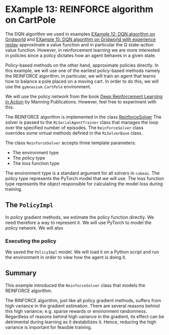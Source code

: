 # EXample 13: REINFORCE algorithm on CartPole

The DQN algorithm we used in examples <a href="../rl_example_12/rl_example_12.md">EXample 12: DQN algorithm on Gridworld</a>
and <a href="../rl_example_15/rl_example_15.md">EXample 15: DQN algorithm on Gridworld with experience replay</a> approximate a value function
and in particular the Q state-action value function. 
However, in reinforcement learning we are more interested in policies since a policy dictates how 
an agent behaves in a given state.


Policy-based methods on the other hand, approximate policies directly. 
In this example, we will use one of the earliest policy-based methods namely the
REINFORCE algorithm. In particular, we will train an agent that learns how to balance
a pole placed on a moving cart. In order to do this, we will use the ```gymnasium.CartPole``` environment.

We will use the policy network from the book <a href="https://www.manning.com/books/deep-reinforcement-learning-in-action">Deep Reinforcement Learning in Action</a>
by Manning Publications. However, feel free to experiment with this. 

The REINFORCE algorithm is implemented in the class <a href="https://github.com/pockerman/cuberl/blob/master/include/cubeai/rl/algorithms/pg/simple_reinforce.h">ReinforceSolver</a>
The solver is passed to the ```RLSerialAgentTrainer``` class that manages the loop over the specified number of episodes.
The ```ReinforceSolver``` class overrides some virtual methods defined in the ```RLSolverBase``` class.

The class ```ReinforceSolver``` accepts three template parameters:

- The environment type 
- The policy type 
- The loss function type 

The environment type is a standard argument for all solvers in ```cubeai```. The policy type represents the 
PyTorch model that we will use. The loss function type  represents the object responsible for calculating the 
model loss during training. 


## The ```PolicyImpl```

In policy gradient methods, we estimate the policy function directly. We need therefore a way to
represent it. We will use PyTorch to model the policy network. We will also 






### Executing the policy

We saved the ```PolicyImpl``` model. We will load it on a Python script and run the environment in order to view how the agent is doing it.


## Summary

This example introduced the ```ReinforceSolver``` class that models the REINFORCE algorithm.

The RINFORCE algorithm, just like all policy gradient methods, suffers from high variance in the gradient estimation.
There are several reasons behind this high variance; e.g. sparse rewards or environment randomness.
Regardless of reasons behind high variance in the gradient, its effect can be detrimental during learning as it destabilizes it. Hence, reducing the high variance is important for feasible training. 
